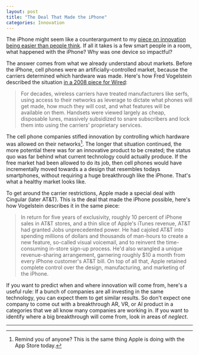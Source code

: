 ```yaml
---
layout: post
title: "The Deal That Made the iPhone"
categories: Innovation
---
```


The iPhone might seem like a counterargument to my [piece on innovation being easier than people think](/2019/04/11/a-few-smart-people-in-a-room/). If all it takes is a few smart people in a room, what happened with the iPhone? Why was one device so impactful?

The answer comes from what we already understand about markets. Before the iPhone, cell phones were an artificially-controlled market, because the carriers determined which hardware was made. Here's how Fred Vogelstein described the situation [in a 2008 piece for Wired](https://www.wired.com/2008/01/ff-iphone/):

> For decades, wireless carriers have treated manufacturers like serfs, using access to their networks as leverage to dictate what phones will get made, how much they will cost, and what features will be available on them. Handsets were viewed largely as cheap, disposable lures, massively subsidized to snare subscribers and lock them into using the carriers' proprietary services.

The cell phone companies stifled innovation by controlling which hardware was allowed on their networks[^remindyouof]. The longer that situation continued, the more potential there was for an innovative product to be created; the status quo was far behind what current technology could actually produce. If the free market had been allowed to do its job, then cell phones would have incrementally moved towards a a design that resembles todays smartphones, without requiring a huge breakthrough like the iPhone. That's what a healthy market looks like.

To get around the carrier restrictions, Apple made a special deal with Cingular (later AT&T). This is the deal that made the iPhone possible, here's how Vogelstein describes it in the same piece:

> In return for five years of exclusivity, roughly 10 percent of iPhone sales in AT&T stores, and a thin slice of Apple's iTunes revenue, AT&T had granted Jobs unprecedented power. He had cajoled AT&T into spending millions of dollars and thousands of man-hours to create a new feature, so-called visual voicemail, and to reinvent the time-consuming in-store sign-up process. He'd also wrangled a unique revenue-sharing arrangement, garnering roughly $10 a month from every iPhone customer's AT&T bill. On top of all that, Apple retained complete control over the design, manufacturing, and marketing of the iPhone.

If you want to predict when and where innovation will come from, here's a useful rule: If a bunch of companies are all investing in the same technology, you can expect them to get similar results. So don't expect one company to come out with a breakthrough AR, VR, or AI product in a categories that we all know many companies are working in. If you want to identify where a big breakthrough will come from, look in areas of *neglect*.

* * *

[^remindyouof]: Remind you of anyone? This is the same thing Apple is doing with the App Store today.